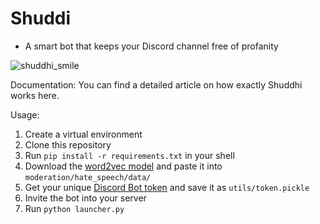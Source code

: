 # Shuddi
- A smart bot that keeps your Discord channel free of profanity

![shuddhi_smile](https://user-images.githubusercontent.com/46783458/116255987-649be680-a790-11eb-9fa8-abafb00d201e.png)

Documentation:
You can find a detailed article on how exactly Shuddhi works here.

Usage:

1. Create a virtual environment
2. Clone this repository
3. Run ```pip install -r requirements.txt``` in your shell
4. Download the [word2vec model](https://github.com/mmihaltz/word2vec-GoogleNews-vectors) and paste it into ```moderation/hate_speech/data/```
5. Get your unique [Discord Bot token](https://www.writebots.com/discord-bot-token/) and save it as ```utils/token.pickle```
6. Invite the bot into your server
7. Run ```python launcher.py```
